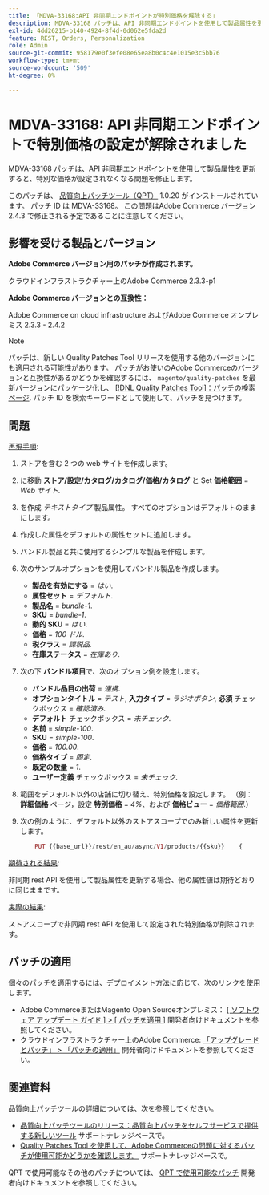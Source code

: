 ```yaml
---
title: 「MDVA-33168:API 非同期エンドポイントが特別価格を解除する」
description: MDVA-33168 パッチは、API 非同期エンドポイントを使用して製品属性を更新すると、特別な価格が設定されなくなる問題を修正します。
exl-id: 4dd26215-b140-4924-8f4d-0d062e5fda2d
feature: REST, Orders, Personalization
role: Admin
source-git-commit: 958179e0f3efe08e65ea8b0c4c4e1015e3c5bb76
workflow-type: tm+mt
source-wordcount: '509'
ht-degree: 0%

---
```


# MDVA-33168: API 非同期エンドポイントで特別価格の設定が解除されました

MDVA-33168 パッチは、API 非同期エンドポイントを使用して製品属性を更新すると、特別な価格が設定されなくなる問題を修正します。

このパッチは、 [品質向上パッチツール（QPT）](/help/announcements/adobe-commerce-announcements/magento-quality-patches-released-new-tool-to-self-serve-quality-patches.md) 1.0.20 がインストールされています。 パッチ ID は MDVA-33168。 この問題はAdobe Commerce バージョン 2.4.3 で修正される予定であることに注意してください。

## 影響を受ける製品とバージョン

**Adobe Commerce バージョン用のパッチが作成されます。**

クラウドインフラストラクチャー上のAdobe Commerce 2.3.3-p1

**Adobe Commerce バージョンとの互換性：**

Adobe Commerce on cloud infrastructure およびAdobe Commerce オンプレミス 2.3.3 - 2.4.2

>[!NOTE]
>
>パッチは、新しい Quality Patches Tool リリースを使用する他のバージョンにも適用される可能性があります。 パッチがお使いのAdobe Commerceのバージョンと互換性があるかどうかを確認するには、 `magento/quality-patches` を最新バージョンにパッケージ化し、 [[!DNL Quality Patches Tool]：パッチの検索ページ](https://devdocs.magento.com/quality-patches/tool.html#patch-grid). パッチ ID を検索キーワードとして使用して、パッチを見つけます。

## 問題

<u>再現手順</u>:

1. ストアを含む 2 つの web サイトを作成します。
1. に移動 **ストア/設定/カタログ/カタログ/価格/カタログ** と Set **価格範囲** = *Web サイト*.
1. を作成 *テキストタイプ* 製品属性。 すべてのオプションはデフォルトのままにします。
1. 作成した属性をデフォルトの属性セットに追加します。
1. バンドル製品と共に使用するシンプルな製品を作成します。
1. 次のサンプルオプションを使用してバンドル製品を作成します。
   * **製品を有効にする** = *はい*.
   * **属性セット** = *デフォルト*.
   * **製品名** = *bundle-1*.
   * **SKU** = *bundle-1*.
   * **動的 SKU** = *はい*.
   * **価格** = *100 ドル*.
   * **税クラス** = *課税品*.
   * **在庫ステータス** = *在庫あり*.
1. 次の下 **バンドル項目**&#x200B;で、次のオプション例を設定します。
   * **バンドル品目の出荷** = *連携*.
   * **オプションタイトル** = *テスト*, **入力タイプ** = *ラジオボタン*, **必須** チェックボックス = *確認済み*.
   * **デフォルト** チェックボックス = *未チェック*.
   * **名前** = *simple-100*.
   * **SKU** = *simple-100*.
   * **価格** = *100.00*.
   * **価格タイプ** = *固定*.
   * **既定の数量** = *1*.
   * **ユーザー定義** チェックボックス = *未チェック*.
1. 範囲をデフォルト以外の店舗に切り替え、特別価格を設定します。 （例： **詳細価格** ページ，設定 **特別価格** = *4%*、および **価格ビュー** = *価格範囲*.）
1. 次の例のように、デフォルト以外のストアスコープでのみ新しい属性を更新します。

   ```php
       PUT {{base_url}}/rest/en_au/async/V1/products/{{sku}}    {        "product": {            "custom_attributes": [                {                    "attribute_code": "text_attr",                    "value": 21                                   }            ]                    }    }
   ```

<u>期待される結果</u>:

非同期 rest API を使用して製品属性を更新する場合、他の属性値は期待どおりに同じままです。

<u>実際の結果</u>:

ストアスコープで非同期 rest API を使用して設定された特別価格が削除されます。

## パッチの適用

個々のパッチを適用するには、デプロイメント方法に応じて、次のリンクを使用します。

* Adobe CommerceまたはMagento Open Sourceオンプレミス： [[ ソフトウェア アップデート ガイド ] > [ パッチを適用 ]](https://devdocs.magento.com/guides/v2.4/comp-mgr/patching/mqp.html) 開発者向けドキュメントを参照してください。
* クラウドインフラストラクチャー上のAdobe Commerce: [「アップグレードとパッチ」 > 「パッチの適用」](https://devdocs.magento.com/cloud/project/project-patch.html) 開発者向けドキュメントを参照してください。

## 関連資料

品質向上パッチツールの詳細については、次を参照してください。

* [品質向上パッチツールのリリース：品質向上パッチをセルフサービスで提供する新しいツール](/help/announcements/adobe-commerce-announcements/magento-quality-patches-released-new-tool-to-self-serve-quality-patches.md) サポートナレッジベースで。
* [Quality Patches Tool を使用して、Adobe Commerceの問題に対するパッチが使用可能かどうかを確認します。](/help/support-tools/patches-available-in-qpt-tool/check-patch-for-magento-issue-with-magento-quality-patches.md) サポートナレッジベースで。

QPT で使用可能なその他のパッチについては、 [QPT で使用可能なパッチ](https://devdocs.magento.com/quality-patches/tool.html#patch-grid) 開発者向けドキュメントを参照してください。
